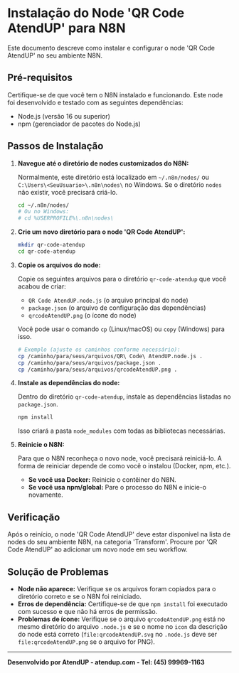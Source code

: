 # Instalação do Node 'QR Code AtendUP' para N8N

Este documento descreve como instalar e configurar o node 'QR Code AtendUP' no seu ambiente N8N.

## Pré-requisitos

Certifique-se de que você tem o N8N instalado e funcionando. Este node foi desenvolvido e testado com as seguintes dependências:

- Node.js (versão 16 ou superior)
- npm (gerenciador de pacotes do Node.js)

## Passos de Instalação

1.  **Navegue até o diretório de nodes customizados do N8N:**

    Normalmente, este diretório está localizado em `~/.n8n/nodes/` ou `C:\Users\<SeuUsuario>\.n8n\nodes\` no Windows. Se o diretório `nodes` não existir, você precisará criá-lo.

    ```bash
    cd ~/.n8n/nodes/
    # Ou no Windows:
    # cd %USERPROFILE%\.n8n\nodes\
    ```

2.  **Crie um novo diretório para o node 'QR Code AtendUP':**

    ```bash
    mkdir qr-code-atendup
    cd qr-code-atendup
    ```

3.  **Copie os arquivos do node:**

    Copie os seguintes arquivos para o diretório `qr-code-atendup` que você acabou de criar:

    -   `QR Code AtendUP.node.js` (o arquivo principal do node)
    -   `package.json` (o arquivo de configuração das dependências)
    -   `qrcodeAtendUP.png` (o ícone do node)

    Você pode usar o comando `cp` (Linux/macOS) ou `copy` (Windows) para isso.

    ```bash
    # Exemplo (ajuste os caminhos conforme necessário):
    cp /caminho/para/seus/arquivos/QR\ Code\ AtendUP.node.js .
    cp /caminho/para/seus/arquivos/package.json .
    cp /caminho/para/seus/arquivos/qrcodeAtendUP.png .
    ```

4.  **Instale as dependências do node:**

    Dentro do diretório `qr-code-atendup`, instale as dependências listadas no `package.json`.

    ```bash
    npm install
    ```

    Isso criará a pasta `node_modules` com todas as bibliotecas necessárias.

5.  **Reinicie o N8N:**

    Para que o N8N reconheça o novo node, você precisará reiniciá-lo. A forma de reiniciar depende de como você o instalou (Docker, npm, etc.).

    -   **Se você usa Docker:** Reinicie o contêiner do N8N.
    -   **Se você usa npm/global:** Pare o processo do N8N e inicie-o novamente.

## Verificação

Após o reinício, o node 'QR Code AtendUP' deve estar disponível na lista de nodes do seu ambiente N8N, na categoria 'Transform'. Procure por 'QR Code AtendUP' ao adicionar um novo node em seu workflow.

## Solução de Problemas

-   **Node não aparece:** Verifique se os arquivos foram copiados para o diretório correto e se o N8N foi reiniciado.
-   **Erros de dependência:** Certifique-se de que `npm install` foi executado com sucesso e que não há erros de permissão.
-   **Problemas de ícone:** Verifique se o arquivo `qrcodeAtendUP.png` está no mesmo diretório do arquivo `.node.js` e se o nome no `icon` da descrição do node está correto (`file:qrcodeAtendUP.svg` no `.node.js` deve ser `file:qrcodeAtendUP.png` se o arquivo for PNG).

---

**Desenvolvido por AtendUP - atendup.com - Tel: (45) 99969-1163**


